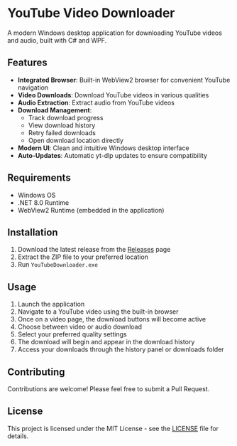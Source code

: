 # YouTube Video Downloader

A modern Windows desktop application for downloading YouTube videos and audio, built with C# and WPF.

## Features

- **Integrated Browser**: Built-in WebView2 browser for convenient YouTube navigation
- **Video Downloads**: Download YouTube videos in various qualities
- **Audio Extraction**: Extract audio from YouTube videos
- **Download Management**:
  - Track download progress
  - View download history
  - Retry failed downloads
  - Open download location directly
- **Modern UI**: Clean and intuitive Windows desktop interface
- **Auto-Updates**: Automatic yt-dlp updates to ensure compatibility

## Requirements

- Windows OS
- .NET 8.0 Runtime
- WebView2 Runtime (embedded in the application)

## Installation

1. Download the latest release from the [Releases](../../releases) page
2. Extract the ZIP file to your preferred location
3. Run `YouTubeDownloader.exe`

## Usage

1. Launch the application
2. Navigate to a YouTube video using the built-in browser
3. Once on a video page, the download buttons will become active
4. Choose between video or audio download
5. Select your preferred quality settings
6. The download will begin and appear in the download history
7. Access your downloads through the history panel or downloads folder

## Contributing

Contributions are welcome! Please feel free to submit a Pull Request.

## License

This project is licensed under the MIT License - see the [LICENSE](LICENSE) file for details.

